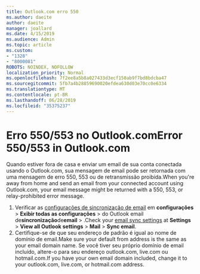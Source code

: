 ```yaml
---
title: Outlook.com erro 550
ms.author: daeite
author: daeite
manager: joallard
ms.date: 4/15/2019
ms.audience: Admin
ms.topic: article
ms.custom:
- "1328"
- "8000081"
ROBOTS: NOINDEX, NOFOLLOW
localization_priority: Normal
ms.openlocfilehash: 7f2ee8a5b8a027433d3ecf150ab9f7bd8bdcba47
ms.sourcegitcommit: 5fb7a4b28859690020efdea630d03e70cc0e6334
ms.translationtype: MT
ms.contentlocale: pt-BR
ms.lasthandoff: 06/28/2019
ms.locfileid: "35375237"
---
```

# <a name="error-550553-in-outlookcom"></a><span data-ttu-id="b6bad-102">Erro 550/553 no Outlook.com</span><span class="sxs-lookup"><span data-stu-id="b6bad-102">Error 550/553 in Outlook.com</span></span>

<span data-ttu-id="b6bad-103">Quando estiver fora de casa e enviar um email de sua conta conectada usando o Outlook.com, sua mensagem de email pode ser retornada com uma mensagem de erro 550, 553 ou de retransmissão proibida.</span><span class="sxs-lookup"><span data-stu-id="b6bad-103">When you're away from home and send an email from your connected account using Outlook.com, your email message might be returned with a 550, 553, or relay-prohibited error message.</span></span>

1. <span data-ttu-id="b6bad-104">Verificar as [configurações de sincronização de email](https://go.microsoft.com/fwlink/?linkid=2031283) em **configurações** > **Exibir todas as configurações** > do Outlook email de**sincronização**de**email** > .</span><span class="sxs-lookup"><span data-stu-id="b6bad-104">Check your [email sync settings](https://go.microsoft.com/fwlink/?linkid=2031283) at **Settings** > **View all Outlook settings** > **Mail** > **Sync email**.</span></span>
1. <span data-ttu-id="b6bad-105">Certifique-se de que seu endereço de padrão é igual ao nome de domínio de email.</span><span class="sxs-lookup"><span data-stu-id="b6bad-105">Make sure your default from address is the same as your email domain name.</span></span> <span data-ttu-id="b6bad-106">Se você tiver seu próprio domínio de email incluído, altere-o para seu endereço outlook.com, live.com ou hotmail.com.</span><span class="sxs-lookup"><span data-stu-id="b6bad-106">If you have your own email domain included, change it to your outlook.com, live.com, or hotmail.com address.</span></span>
